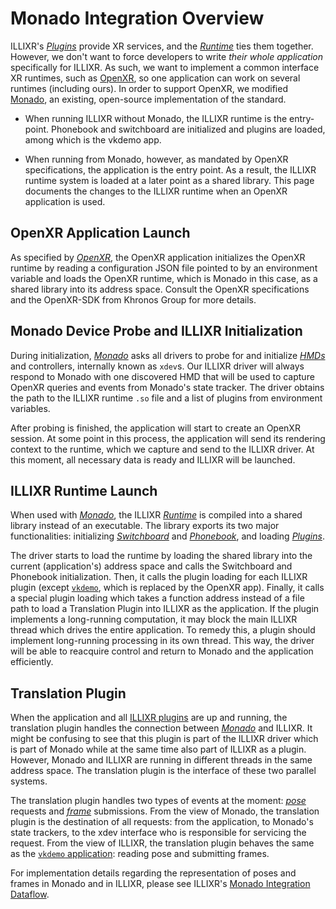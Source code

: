 # Monado Integration Overview

ILLIXR's [_Plugins_][23] provide XR services, and the [_Runtime_][24] ties them together.
However, we don't want to force developers to write _their whole application_ specifically
    for ILLIXR.
As such, we want to implement a common interface XR runtimes, such as [OpenXR][21],
    so one application can work on several runtimes (including ours).
In order to support OpenXR, we modified [Monado][20], an existing, open-source implementation
    of the standard.

-   When running ILLIXR without Monado, the ILLIXR runtime is the entry-point.
    Phonebook and switchboard are initialized and plugins are loaded, among which is the vkdemo app.

-   When running from Monado, however, as mandated by OpenXR specifications,
        the application is the entry point.
    As a result, the ILLIXR runtime system is loaded at a later point as a shared library.
    This page documents the changes to the ILLIXR runtime when an OpenXR application is used.


## OpenXR Application Launch

As specified by [_OpenXR_][21], the OpenXR application initializes the OpenXR runtime by reading a
    configuration JSON file pointed to by an environment variable and loads the OpenXR runtime,
    which is Monado in this case, as a shared library into its address space.
Consult the OpenXR specifications and the OpenXR-SDK from Khronos Group for more details.


## Monado Device Probe and ILLIXR Initialization

During initialization, [_Monado_][20] asks all drivers to probe for and initialize [_HMDs_][25]
    and controllers, internally known as `xdev`s.
Our ILLIXR driver will always respond to Monado with one discovered HMD that
    will be used to capture OpenXR queries and events from Monado's state tracker.
The driver obtains the path to the ILLIXR runtime `.so` file and a list of plugins from
    environment variables.

After probing is finished, the application will start to create an OpenXR session.
At some point in this process, the application will send its rendering context to the runtime,
    which we capture and send to the ILLIXR driver.
At this moment, all necessary data is ready and ILLIXR will be launched.


## ILLIXR Runtime Launch

When used with [_Monado_][20], the ILLIXR [_Runtime_][24] is compiled into
    a shared library instead of an executable.
The library exports its two major functionalities:
    initializing [_Switchboard_][26] and [_Phonebook_][27],
    and
    loading [_Plugins_][23].

The driver starts to load the runtime by loading the shared library into the current
    (application's) address space and calls the Switchboard and Phonebook initialization.
Then, it calls the plugin loading for each ILLIXR plugin
    (except [`vkdemo`][28], which is replaced by the OpenXR app).
Finally, it calls a special plugin loading which takes a function address instead of a file path
    to load a Translation Plugin into ILLIXR as the application.
If the plugin implements a long-running computation, it may block the main ILLIXR thread
    which drives the entire application.
To remedy this, a plugin should implement long-running processing in its own thread.
This way, the driver will be able to reacquire control and return to Monado
    and the application efficiently.


## Translation Plugin

When the application and all [ILLIXR plugins][28] are up and running,
    the translation plugin handles the connection between [_Monado_][20] and ILLIXR.
It might be confusing to see that this plugin is part of the ILLIXR driver which is part of
    Monado while at the same time also part of ILLIXR as a plugin.
However, Monado and ILLIXR are running in different threads in the same address space.
The translation plugin is the interface of these two parallel systems.

The translation plugin handles two types of events at the moment:
    [_pose_][29] requests and [_frame_][29] submissions.
From the view of Monado, the translation plugin is the destination of all requests:
    from the application,
    to Monado's state trackers,
    to the xdev interface who is responsible for servicing the request.
From the view of ILLIXR, the translation plugin behaves the same as the [`vkdemo` application][28]:
    reading pose and submitting frames.

For implementation details regarding the representation of poses and frames in Monado
    and in ILLIXR, please see ILLIXR's [Monado Integration Dataflow][22].


[//]: # (- Internal -)

[20]:   ../glossary.md#monado
[21]:   ../glossary.md#openxr
[22]:   monado_integration_dataflow.md
[23]:   ../glossary.md#plugin
[24]:   ../glossary.md#runtime
[25]:   ../glossary.md#head-mounted-display
[26]:   ../glossary.md#switchboard
[27]:   ../glossary.md#phonebook
[28]:   ../illixr_plugins.md
[29]:   ../glossary.md#framebuffer
